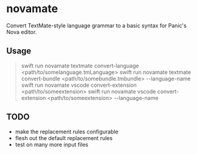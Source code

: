 # novamate

Convert TextMate-style language grammar to a basic syntax for Panic's Nova editor.

## Usage

> swift run novamate textmate convert-language <path/to/somelanguage.tmLanguage>
> swift run novamate textmate convert-bundle <path/to/somebundle.tmbundle> --language-name <some language>
> swift run novamate vscode convert-extension <path/to/someextension>
> swift run novamate vscode convert-extension <path/to/someextension> --language-name

## TODO

- make the replacement rules configurable
- flesh out the default replacement rules
- test on many more input files
